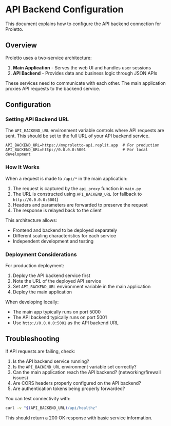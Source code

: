 # API Backend Configuration

This document explains how to configure the API backend connection for Proletto.

## Overview

Proletto uses a two-service architecture:

1. **Main Application** - Serves the web UI and handles user sessions
2. **API Backend** - Provides data and business logic through JSON APIs

These services need to communicate with each other. The main application proxies API requests to the backend service.

## Configuration

### Setting API Backend URL

The `API_BACKEND_URL` environment variable controls where API requests are sent. This should be set to the full URL of your API backend service.

```
API_BACKEND_URL=https://myproletto-api.replit.app  # For production
API_BACKEND_URL=http://0.0.0.0:5001                # For local development
```

### How It Works

When a request is made to `/api/*` in the main application:

1. The request is captured by the `api_proxy` function in `main.py`
2. The URL is constructed using `API_BACKEND_URL` (or fallback to `http://0.0.0.0:5001`)
3. Headers and parameters are forwarded to preserve the request
4. The response is relayed back to the client

This architecture allows:
- Frontend and backend to be deployed separately
- Different scaling characteristics for each service
- Independent development and testing

### Deployment Considerations

For production deployment:

1. Deploy the API backend service first
2. Note the URL of the deployed API service
3. Set `API_BACKEND_URL` environment variable in the main application
4. Deploy the main application

When developing locally:
- The main app typically runs on port 5000
- The API backend typically runs on port 5001
- Use `http://0.0.0.0:5001` as the API backend URL

## Troubleshooting

If API requests are failing, check:

1. Is the API backend service running?
2. Is the `API_BACKEND_URL` environment variable set correctly?
3. Can the main application reach the API backend? (networking/firewall issues)
4. Are CORS headers properly configured on the API backend?
5. Are authentication tokens being properly forwarded?

You can test connectivity with:

```bash
curl -v "$(API_BACKEND_URL)/api/healthz"
```

This should return a 200 OK response with basic service information.
